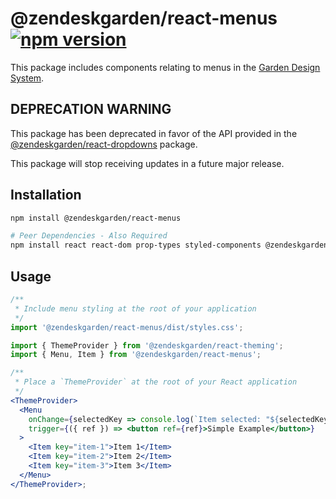 # @zendeskgarden/react-menus [![npm version](https://img.shields.io/npm/v/@zendeskgarden/react-menus.svg?style=flat-square)](https://www.npmjs.com/package/@zendeskgarden/react-menus)

This package includes components relating to menus in the
[Garden Design System](https://zendeskgarden.github.io/).

## DEPRECATION WARNING

This package has been deprecated in favor of the API provided in the
[@zendeskgarden/react-dropdowns](https://garden.zendesk.com/react-components/dropdowns/) package.

This package will stop receiving updates in a future major release.

## Installation

```sh
npm install @zendeskgarden/react-menus

# Peer Dependencies - Also Required
npm install react react-dom prop-types styled-components @zendeskgarden/react-theming
```

## Usage

```jsx static
/**
 * Include menu styling at the root of your application
 */
import '@zendeskgarden/react-menus/dist/styles.css';

import { ThemeProvider } from '@zendeskgarden/react-theming';
import { Menu, Item } from '@zendeskgarden/react-menus';

/**
 * Place a `ThemeProvider` at the root of your React application
 */
<ThemeProvider>
  <Menu
    onChange={selectedKey => console.log(`Item selected: "${selectedKey}"`)}
    trigger={({ ref }) => <button ref={ref}>Simple Example</button>}
  >
    <Item key="item-1">Item 1</Item>
    <Item key="item-2">Item 2</Item>
    <Item key="item-3">Item 3</Item>
  </Menu>
</ThemeProvider>;
```
